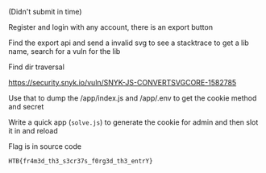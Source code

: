 (Didn't submit in time)

Register and login with any account, there is an export button

Find the export api and send a invalid svg to see a stacktrace to get a lib name, search for a vuln for the lib

Find dir traversal

https://security.snyk.io/vuln/SNYK-JS-CONVERTSVGCORE-1582785

Use that to dump the /app/index.js and /app/.env to get the cookie method and secret

Write a quick app (`solve.js`) to generate the cookie for admin and then slot it in and reload

Flag is in source code
```
HTB{fr4m3d_th3_s3cr37s_f0rg3d_th3_entrY}
```